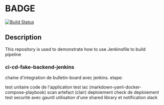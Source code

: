 # BADGE

[![Build Status](http://ec2-184-73-168-18.compute-1.amazonaws.com/buildStatus/icon?job=bulletin-board-ops-preprod)](http://ec2-184-73-168-18.compute-1.amazonaws.com/job/bulletin-board-ops-preprod/)

## Description

This repository is used to demonstrate how to use Jenkinsfile to build pipeline

### ci-cd-fake-backend-jenkins

chaine d'integration de bulletin-board avec jenkins.
etape:

test unitaire code de l'application
test iac (markdown-yaml-docker-compose-playbook)
scan artefact (clair)
deploiement
check de deploiement
test securité avec gauntl
utilisation d'une shared library et notification slack

